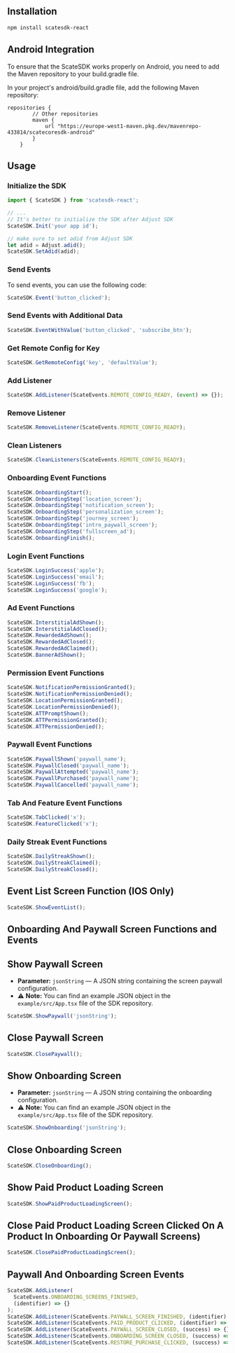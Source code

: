 ## Installation

```sh
npm install scatesdk-react
```

## Android Integration

To ensure that the ScateSDK works properly on Android, you need to add the Maven repository to your build.gradle file.

In your project's android/build.gradle file, add the following Maven repository:

```
repositories {
        // Other repositories
        maven {
            url "https://europe-west1-maven.pkg.dev/mavenrepo-433814/scatecoresdk-android"
        }
    }
```

## Usage

### Initialize the SDK

```js
import { ScateSDK } from 'scatesdk-react';

// ...
// It's better to initialize the SDK after Adjust SDK
ScateSDK.Init('your app id');

// make sure to set adid from Adjust SDK
let adid = Adjust.adid();
ScateSDK.SetAdid(adid);
```

### Send Events

To send events, you can use the following code:

```js
ScateSDK.Event('button_clicked');
```

### Send Events with Additional Data

```js
ScateSDK.EventWithValue('button_clicked', 'subscribe_btn');
```

### Get Remote Config for Key

```js
ScateSDK.GetRemoteConfig('key', 'defaultValue');
```

### Add Listener

```js
ScateSDK.AddListener(ScateEvents.REMOTE_CONFIG_READY, (event) => {});
```

### Remove Listener

```js
ScateSDK.RemoveListener(ScateEvents.REMOTE_CONFIG_READY);
```

### Clean Listeners

```js
ScateSDK.CleanListeners(ScateEvents.REMOTE_CONFIG_READY);
```

### Onboarding Event Functions

```js
ScateSDK.OnboardingStart();
ScateSDK.OnboardingStep('location_screen');
ScateSDK.OnboardingStep('notification_screen');
ScateSDK.OnboardingStep('personalization_screen');
ScateSDK.OnboardingStep('journey_screen');
ScateSDK.OnboardingStep('intro_paywall_screen');
ScateSDK.OnboardingStep('fullscreen_ad');
ScateSDK.OnboardingFinish();
```

### Login Event Functions

```js
ScateSDK.LoginSuccess('apple');
ScateSDK.LoginSuccess('email');
ScateSDK.LoginSuccess('fb');
ScateSDK.LoginSuccess('google');
```

### Ad Event Functions

```js
ScateSDK.InterstitialAdShown();
ScateSDK.InterstitialAdClosed();
ScateSDK.RewardedAdShown();
ScateSDK.RewardedAdClosed();
ScateSDK.RewardedAdClaimed();
ScateSDK.BannerAdShown();
```

### Permission Event Functions

```js
ScateSDK.NotificationPermissionGranted();
ScateSDK.NotificationPermissionDenied();
ScateSDK.LocationPermissionGranted();
ScateSDK.LocationPermissionDenied();
ScateSDK.ATTPromptShown();
ScateSDK.ATTPermissionGranted();
ScateSDK.ATTPermissionDenied();
```

### Paywall Event Functions

```js
ScateSDK.PaywallShown('paywall_name');
ScateSDK.PaywallClosed('paywall_name');
ScateSDK.PaywallAttempted('paywall_name');
ScateSDK.PaywallPurchased('paywall_name');
ScateSDK.PaywallCancelled('paywall_name');
```

### Tab And Feature Event Functions

```js
ScateSDK.TabClicked('x');
ScateSDK.FeatureClicked('x');
```

### Daily Streak Event Functions

```js
ScateSDK.DailyStreakShown();
ScateSDK.DailyStreakClaimed();
ScateSDK.DailyStreakClosed();
```

## Event List Screen Function (IOS Only)

```js
ScateSDK.ShowEventList();
```

## Onboarding And Paywall Screen Functions and Events

## Show Paywall Screen

- **Parameter:** `jsonString` — A JSON string containing the screen paywall configuration.
- ⚠️ **Note:** You can find an example JSON object in the `example/src/App.tsx` file of the SDK repository.

```js
ScateSDK.ShowPaywall('jsonString');
```

## Close Paywall Screen

```js
ScateSDK.ClosePaywall();
```

## Show Onboarding Screen

- **Parameter:** `jsonString` — A JSON string containing the onboarding configuration.
- ⚠️ **Note:** You can find an example JSON object in the `example/src/App.tsx` file of the SDK repository.

```js
ScateSDK.ShowOnboarding('jsonString');
```

## Close Onboarding Screen

```js
ScateSDK.CloseOnboarding();
```

## Show Paid Product Loading Screen

```js
ScateSDK.ShowPaidProductLoadingScreen();
```

## Close Paid Product Loading Screen Clicked On A Product In Onboarding Or Paywall Screens)

```js
ScateSDK.ClosePaidProductLoadingScreen();
```

## Paywall And Onboarding Screen Events

```js
ScateSDK.AddListener(
  ScateEvents.ONBOARDING_SCREENS_FINISHED,
  (identifier) => {}
);
ScateSDK.AddListener(ScateEvents.PAYWALL_SCREEN_FINISHED, (identifier) => {});
ScateSDK.AddListener(ScateEvents.PAID_PRODUCT_CLICKED, (identifier) => {});
ScateSDK.AddListener(ScateEvents.PAYWALL_SCREEN_CLOSED, (success) => {});
ScateSDK.AddListener(ScateEvents.ONBOARDING_SCREEN_CLOSED, (success) => {});
ScateSDK.AddListener(ScateEvents.RESTORE_PURCHASE_CLICKED, (success) => {});
```
